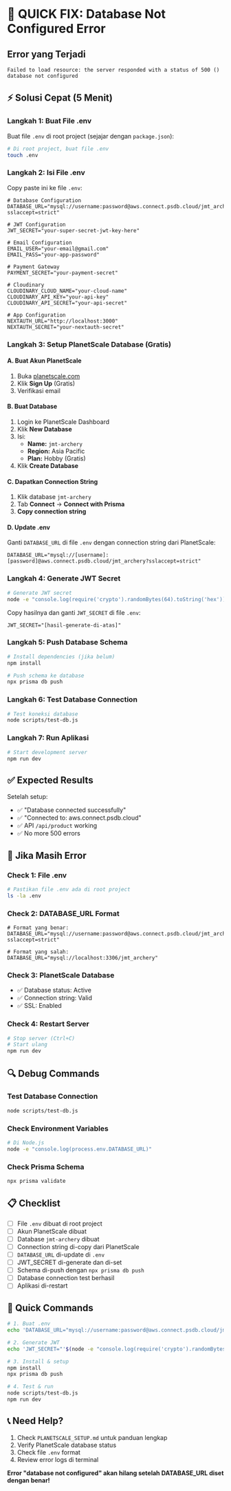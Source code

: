 # 🚨 QUICK FIX: Database Not Configured Error

## Error yang Terjadi
```
Failed to load resource: the server responded with a status of 500 ()
database not configured
```

## ⚡ Solusi Cepat (5 Menit)

### Langkah 1: Buat File .env
Buat file `.env` di root project (sejajar dengan `package.json`):

```bash
# Di root project, buat file .env
touch .env
```

### Langkah 2: Isi File .env
Copy paste ini ke file `.env`:

```env
# Database Configuration
DATABASE_URL="mysql://username:password@aws.connect.psdb.cloud/jmt_archery?sslaccept=strict"

# JWT Configuration
JWT_SECRET="your-super-secret-jwt-key-here"

# Email Configuration
EMAIL_USER="your-email@gmail.com"
EMAIL_PASS="your-app-password"

# Payment Gateway
PAYMENT_SECRET="your-payment-secret"

# Cloudinary
CLOUDINARY_CLOUD_NAME="your-cloud-name"
CLOUDINARY_API_KEY="your-api-key"
CLOUDINARY_API_SECRET="your-api-secret"

# App Configuration
NEXTAUTH_URL="http://localhost:3000"
NEXTAUTH_SECRET="your-nextauth-secret"
```

### Langkah 3: Setup PlanetScale Database (Gratis)

#### A. Buat Akun PlanetScale
1. Buka [planetscale.com](https://planetscale.com)
2. Klik **Sign Up** (Gratis)
3. Verifikasi email

#### B. Buat Database
1. Login ke PlanetScale Dashboard
2. Klik **New Database**
3. Isi:
   - **Name:** `jmt-archery`
   - **Region:** Asia Pacific
   - **Plan:** Hobby (Gratis)
4. Klik **Create Database**

#### C. Dapatkan Connection String
1. Klik database `jmt-archery`
2. Tab **Connect** → **Connect with Prisma**
3. **Copy connection string**

#### D. Update .env
Ganti `DATABASE_URL` di file `.env` dengan connection string dari PlanetScale:

```env
DATABASE_URL="mysql://[username]:[password]@aws.connect.psdb.cloud/jmt_archery?sslaccept=strict"
```

### Langkah 4: Generate JWT Secret
```bash
# Generate JWT secret
node -e "console.log(require('crypto').randomBytes(64).toString('hex'))"
```

Copy hasilnya dan ganti `JWT_SECRET` di file `.env`:

```env
JWT_SECRET="[hasil-generate-di-atas]"
```

### Langkah 5: Push Database Schema
```bash
# Install dependencies (jika belum)
npm install

# Push schema ke database
npx prisma db push
```

### Langkah 6: Test Database Connection
```bash
# Test koneksi database
node scripts/test-db.js
```

### Langkah 7: Run Aplikasi
```bash
# Start development server
npm run dev
```

## ✅ Expected Results

Setelah setup:
- ✅ "Database connected successfully"
- ✅ "Connected to: aws.connect.psdb.cloud"
- ✅ API `/api/product` working
- ✅ No more 500 errors

## 🚨 Jika Masih Error

### Check 1: File .env
```bash
# Pastikan file .env ada di root project
ls -la .env
```

### Check 2: DATABASE_URL Format
```env
# Format yang benar:
DATABASE_URL="mysql://username:password@aws.connect.psdb.cloud/jmt_archery?sslaccept=strict"

# Format yang salah:
DATABASE_URL="mysql://localhost:3306/jmt_archery"
```

### Check 3: PlanetScale Database
- ✅ Database status: Active
- ✅ Connection string: Valid
- ✅ SSL: Enabled

### Check 4: Restart Server
```bash
# Stop server (Ctrl+C)
# Start ulang
npm run dev
```

## 🔍 Debug Commands

### Test Database Connection
```bash
node scripts/test-db.js
```

### Check Environment Variables
```bash
# Di Node.js
node -e "console.log(process.env.DATABASE_URL)"
```

### Check Prisma Schema
```bash
npx prisma validate
```

## 📋 Checklist

- [ ] File `.env` dibuat di root project
- [ ] Akun PlanetScale dibuat
- [ ] Database `jmt-archery` dibuat
- [ ] Connection string di-copy dari PlanetScale
- [ ] `DATABASE_URL` di-update di `.env`
- [ ] JWT_SECRET di-generate dan di-set
- [ ] Schema di-push dengan `npx prisma db push`
- [ ] Database connection test berhasil
- [ ] Aplikasi di-restart

## 🎯 Quick Commands

```bash
# 1. Buat .env
echo 'DATABASE_URL="mysql://username:password@aws.connect.psdb.cloud/jmt_archery?sslaccept=strict"' > .env

# 2. Generate JWT
echo 'JWT_SECRET="'$(node -e "console.log(require('crypto').randomBytes(64).toString('hex'))")'"' >> .env

# 3. Install & setup
npm install
npx prisma db push

# 4. Test & run
node scripts/test-db.js
npm run dev
```

## 📞 Need Help?

1. Check `PLANETSCALE_SETUP.md` untuk panduan lengkap
2. Verify PlanetScale database status
3. Check file `.env` format
4. Review error logs di terminal

**Error "database not configured" akan hilang setelah DATABASE_URL diset dengan benar!** 